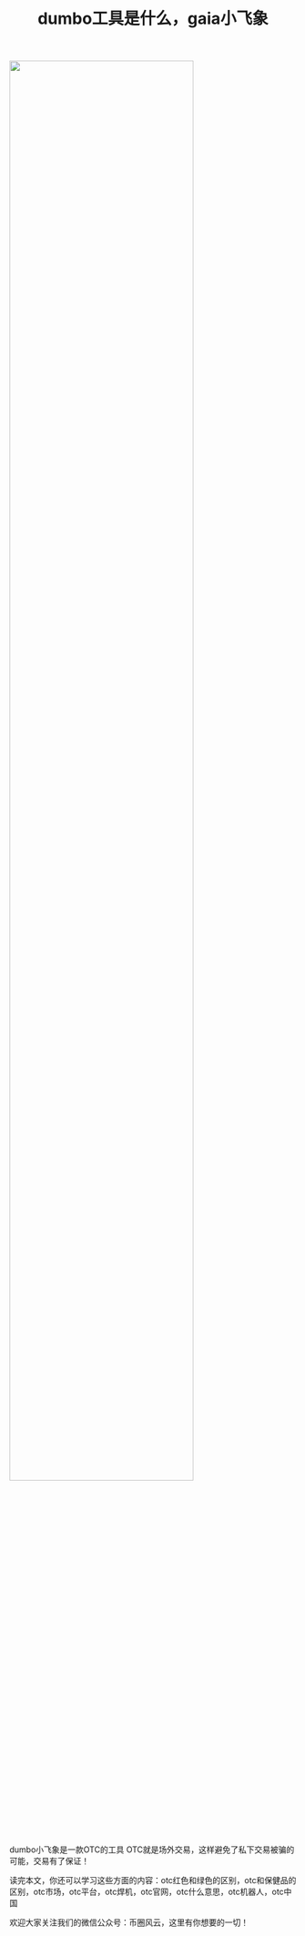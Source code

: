 ﻿---
layout: post
title: "dumbo工具是什么，gaia小飞象"
description: "dumbo工具是什么，gaia小飞象otc红色和绿色的区别，otc和保健品的区别，otc市场，otc平台，otc焊机，otc官网，otc什么意思，otc机器人，otc中国"
tags: [OTC,区块链,tkc,买币网]
categories: [币圈风云,TKC]
---
<img src="http://utouu-web-test.oss-cn-hangzhou.aliyuncs.com/biiduuuser/1510305870567.jpg" width="80%"/>

dumbo小飞象是一款OTC的工具
OTC就是场外交易，这样避免了私下交易被骗的可能，交易有了保证！

读完本文，你还可以学习这些方面的内容：otc红色和绿色的区别，otc和保健品的区别，otc市场，otc平台，otc焊机，otc官网，otc什么意思，otc机器人，otc中国


欢迎大家关注我们的微信公众号：币圈风云，这里有你想要的一切！